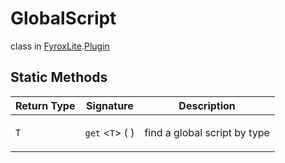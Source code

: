 # GlobalScript
class in [FyroxLite](../../scripting_api.md).[Plugin](../Plugin.md)

## Static Methods
| Return Type | Signature | Description |
|---|---|---|
| `T` | `get` <`T`> (  ) | <p>find a global script by type</p> |

